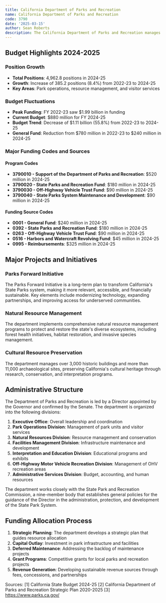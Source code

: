 ```yaml
---
title: California Department of Parks and Recreation
name: California Department of Parks and Recreation
code: 3790
date: '2025-03-15'
author: Sean Roberts
description: The California Department of Parks and Recreation manages the California State Park system, which includes 280 park units covering over 1.6 million acres, with 340 miles of coastline, 970 miles of lake and river frontage, and 15,000 campsites.
---
```


## Budget Highlights 2024-2025

### Position Growth
- **Total Positions**: 4,962.8 positions in 2024-25
- **Growth**: Increase of 385.2 positions (8.4%) from 2022-23 to 2024-25
- **Key Areas**: Park operations, resource management, and visitor services

### Budget Fluctuations
- **Peak Funding**: FY 2022-23 saw $1.99 billion in funding
- **Current Budget**: $880 million for FY 2024-25
- **Budget Trend**: Decrease of $1.11 billion (55.8%) from 2022-23 to 2024-25
- **General Fund**: Reduction from $780 million in 2022-23 to $240 million in 2024-25

### Major Funding Codes and Sources

#### Program Codes
- **3790010 - Support of the Department of Parks and Recreation**: $520 million in 2024-25
- **3790020 - State Parks and Recreation Fund**: $180 million in 2024-25
- **3790030 - Off-Highway Vehicle Trust Fund**: $90 million in 2024-25
- **3790040 - State Parks System Maintenance and Development**: $90 million in 2024-25

#### Funding Source Codes
- **0001 - General Fund**: $240 million in 2024-25
- **0392 - State Parks and Recreation Fund**: $180 million in 2024-25
- **0263 - Off-Highway Vehicle Trust Fund**: $90 million in 2024-25
- **0516 - Harbors and Watercraft Revolving Fund**: $45 million in 2024-25
- **0995 - Reimbursements**: $325 million in 2024-25

## Major Projects and Initiatives

### Parks Forward Initiative

The Parks Forward Initiative is a long-term plan to transform California's State Parks system, making it more relevant, accessible, and financially sustainable. Key elements include modernizing technology, expanding partnerships, and improving access for underserved communities.

### Natural Resource Management

The department implements comprehensive natural resource management programs to protect and restore the state's diverse ecosystems, including forest health initiatives, habitat restoration, and invasive species management.

### Cultural Resource Preservation

The department manages over 3,000 historic buildings and more than 11,000 archaeological sites, preserving California's cultural heritage through research, conservation, and interpretation programs.

## Administrative Structure

The Department of Parks and Recreation is led by a Director appointed by the Governor and confirmed by the Senate. The department is organized into the following divisions:

1. **Executive Office**: Overall leadership and coordination
2. **Park Operations Division**: Management of park units and visitor services
3. **Natural Resources Division**: Resource management and conservation
4. **Facilities Management Division**: Infrastructure maintenance and development
5. **Interpretation and Education Division**: Educational programs and exhibits
6. **Off-Highway Motor Vehicle Recreation Division**: Management of OHV recreation areas
7. **Administrative Services Division**: Budget, accounting, and human resources

The department works closely with the State Park and Recreation Commission, a nine-member body that establishes general policies for the guidance of the Director in the administration, protection, and development of the State Park System.

## Funding Allocation Process

1. **Strategic Planning**: The department develops a strategic plan that guides resource allocation
2. **Capital Outlay**: Investment in park infrastructure and facilities
3. **Deferred Maintenance**: Addressing the backlog of maintenance projects
4. **Grant Programs**: Competitive grants for local parks and recreation projects
5. **Revenue Generation**: Developing sustainable revenue sources through fees, concessions, and partnerships

Sources:
[1] California State Budget 2024-25
[2] California Department of Parks and Recreation Strategic Plan 2020-2025
[3] https://www.parks.ca.gov/ 